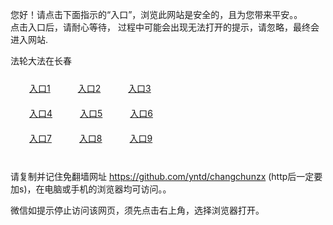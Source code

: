 您好！请点击下面指示的“入口”，浏览此网站是安全的，且为您带来平安。。 <br/>
点击入口后，请耐心等待， 过程中可能会出现无法打开的提示，请忽略，最终会进入网站. </br>

法轮大法在长春<br/>
<div style="padding:10px"><a style="margin:20px" target="_blank" href="https://d3jd9lkj3d39s7.cloudfront.net/2Qpsp?gzbuuc" id="ccLink1" rel="nofollow">入口1</a> <a target="_blank" style="margin:20px" href="https://d14ydgygs3kofx.cloudfront.net/2Qpsp?gbvbkeh" id="ccLink2" rel="nofollow">入口2</a> <a style="margin:20px" target="_blank" href="https://d1p6u2mb073fqk.cloudfront.net/2Qpsp?fovqma" id="ccLink3" rel="nofollow">入口3</a></div>

<div style="padding:10px" ><a style="margin:20px" target="_blank" href="https://d3jd9lkj3d39s7.cloudfront.net/2Qpsp?gzbuuc" id="ccLink4" rel="nofollow">入口4</a> <a style="margin:20px" href="https://d14ydgygs3kofx.cloudfront.net/2Qpsp?gbvbkeh" target="_blank" id="ccLink5" rel="nofollow">入口5</a> <a style="margin:20px" href="https://d1p6u2mb073fqk.cloudfront.net/2Qpsp?fovqma" target="_blank" id="ccLink6" rel="nofollow">入口6</a></div>

<div style="padding:10px"><a style="margin:20px" target="_blank" href="https://d3jd9lkj3d39s7.cloudfront.net/2Qpsp?gzbuuc" id="ccLink7" rel="nofollow">入口7</a> <a style="margin:20px" href="https://d14ydgygs3kofx.cloudfront.net/2Qpsp?gbvbkeh" target="_blank" id="ccLink8" rel="nofollow">入口8</a> <a style="margin:20px" target="_blank" href="https://d1p6u2mb073fqk.cloudfront.net/2Qpsp?fovqma" id="ccLink9" rel="nofollow">入口9</a></div>

<br/>



请复制并记住免翻墙网址 https://github.com/yntd/changchunzx (http后一定要加s)，在电脑或手机的浏览器均可访问。。<br/>

微信如提示停止访问该网页，须先点击右上角，选择浏览器打开。
